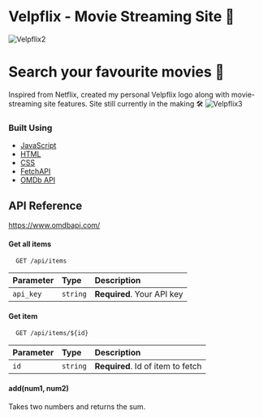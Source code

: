 # Velpflix - Movie Streaming Site 🎥
![Velpflix2](https://user-images.githubusercontent.com/89810118/215290702-7fdb95b1-52d4-490d-bdfd-69f603b4ae3a.png)

# Search your favourite movies 👀
Inspired from Netflix, created my personal Velpflix logo along with movie-streaming site features. Site still currently in the making 🛠️
![Velpflix3](https://user-images.githubusercontent.com/89810118/215290704-0df6f5dc-188c-42c2-8598-2d1266a6db29.png)

### Built Using

* [JavaScript](https://www.javascript.com/)
* [HTML](https://www.w3schools.com/html/)
* [CSS](https://web.dev/learn/css/)
* [FetchAPI](https://developer.mozilla.org/en-US/docs/Web/API/Fetch_API)
* [OMDb API](https://www.omdbapi.com/)

## API Reference
https://www.omdbapi.com/
#### Get all items



```http
  GET /api/items
```

| Parameter | Type     | Description                |
| :-------- | :------- | :------------------------- |
| `api_key` | `string` | **Required**. Your API key |

#### Get item

```http
  GET /api/items/${id}
```

| Parameter | Type     | Description                       |
| :-------- | :------- | :-------------------------------- |
| `id`      | `string` | **Required**. Id of item to fetch |

#### add(num1, num2)

Takes two numbers and returns the sum.

